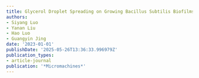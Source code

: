 ```yaml
---
title: Glycerol Droplet Spreading on Growing Bacillus Subtilis Biofilms
authors:
- Siyang Luo
- Yanan Liu
- Hao Luo
- Guangyin Jing
date: '2023-01-01'
publishDate: '2025-05-26T13:36:33.996979Z'
publication_types:
- article-journal
publication: '*Micromachines*'
---
```

